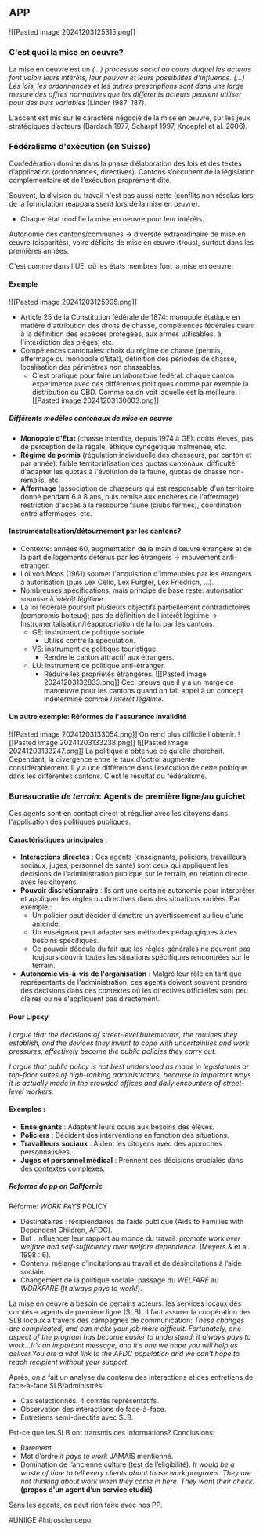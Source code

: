 ## APP
![[Pasted image 20241203125315.png]]
### C'est quoi la mise en oeuvre?
La mise en oeuvre est un *(…) processus social au cours duquel les acteurs font valoir leurs intérêts, leur pouvoir et leurs possibilités d'influence. (...) Les lois, les ordonnances et les autres prescriptions sont dans une large mesure des offres normatives que les différents acteurs peuvent utiliser pour des buts variables* (Linder 1987: 187).

L'accent est mis sur le caractère négocié de la mise en œuvre, sur les jeux stratégiques d’acteurs (Bardach 1977, Scharpf 1997, Knoepfel et al. 2006).
### Fédéralisme d'exécution (en Suisse)
Confédération domine dans la phase d’élaboration des lois et des textes d’application (ordonnances, directives). Cantons s’occupent de la législation complémentaire et de l’exécution proprement dite.

Souvent, la division du travail n'est pas aussi nette (conflits non résolus lors de la formulation réapparaissent lors de la mise en œuvre).
- Chaque état modifie la mise en oeuvre pour leur intérêts.

Autonomie des cantons/communes → diversité extraordinaire de mise en œuvre (disparités), voire déficits de mise en œuvre (trous), surtout dans les premières années.

C'est comme dans l'UE, où les états membres font la mise en oeuvre.
#### Exemple
![[Pasted image 20241203125905.png]]
- Article 25 de la Constitution fédérale de 1874: monopole étatique en matière d'attribution des droits de chasse, compétences fédérales quant à la définition des espèces protégées, aux armes utilisables, à l'interdiction des pièges, etc.
- Compétences cantonales: choix du régime de chasse (permis, affermage ou monopole d'Etat), définition des périodes de chasse, localisation des périmètres non chassables.
	- C'est pratique pour faire un laboratoire fédéral: chaque canton experimente avec des différentes politiques comme par exemple la distribution du CBD. Comme ça on voit laquelle est la meilleure.
![[Pasted image 20241203130003.png]]
##### Différents modèles cantonaux de mise en oeuvre
- **Monopole d'Etat** (chasse interdite, depuis 1974 à GE): coûts élevés, pas de perception de la régale, éthique cynégétique malmenée, etc.
- **Régime de permis** (régulation individuelle des chasseurs, par canton et par année): faible territorialisation des quotas cantonaux, difficulté d'adapter les quotas à l'évolution de la faune, quotas de chasse non-remplis, etc.
- **Affermage** (association de chasseurs qui est responsable d'un territoire donné pendant 6 à 8 ans, puis remise aux enchères de l'affermage): restriction d'accès à la ressource faune (clubs fermés), coordination entre affermages, etc.
#### Instrumentalisation/détournement par les cantons?
- Contexte: années 60, augmentation de la main d'œuvre étrangère et de la part de logements détenus par les étrangers → mouvement anti-étranger.
- Loi von Moos (1961) soumet l'acquisition d'immeubles par les étrangers à autorisation (puis Lex Celio, Lex Furgler, Lex Friedrich, …).
- Nombreuses spécifications, mais principe de base reste: autorisation soumise à *intérêt légitime*.
- La loi fédérale poursuit plusieurs objectifs partiellement contradictoires (compromis boiteux); pas de définition de l'intérêt légitime → Instrumentalisation/réappropriation de la loi par les cantons.
	- GE: instrument de politique sociale.
		- Utilisé contre la spéculation.
	- VS: instrument de politique touristique.
		- Rendre le canton attractif aux étrangers.
	- LU: instrument de politique anti-étranger.
		- Réduire les propriétés étrangères.
![[Pasted image 20241203132833.png]]
Ceci preuve que il y a un marge de manœuvre pour les cantons quand on fait appel à un concept indéterminé comme *l'intérêt légitime*.
#### Un autre exemple: Réformes de l'assurance invalidité
![[Pasted image 20241203133054.png]]
On rend plus difficile l'obtenir.
![[Pasted image 20241203133238.png]]
![[Pasted image 20241203133247.png]]
La politique a obtenue ce qu'elle cherchait. Cependant, la divergence entre le taux d'octroi augmente considérablement. Il y a une différence dans l’exécution de cette politique dans les différentes cantons. C'est le résultat du fédéralisme.
### Bureaucratie *de terrain*: Agents de première ligne/au guichet
Ces agents sont en contact direct et régulier avec les citoyens dans l'application des politiques publiques.
#### Caractéristiques principales :
- **Interactions directes** : Ces agents (enseignants, policiers, travailleurs sociaux, juges, personnel de santé) sont ceux qui appliquent les décisions de l'administration publique sur le terrain, en relation directe avec les citoyens.
- **Pouvoir discrétionnaire** : Ils ont une certaine autonomie pour interpréter et appliquer les règles ou directives dans des situations variées. Par exemple :
    - Un policier peut décider d'émettre un avertissement au lieu d'une amende.
    - Un enseignant peut adapter ses méthodes pédagogiques à des besoins spécifiques.
    - Ce pouvoir découle du fait que les règles générales ne peuvent pas toujours couvrir toutes les situations spécifiques rencontrées sur le terrain.
- **Autonomie vis-à-vis de l'organisation** : Malgré leur rôle en tant que représentants de l'administration, ces agents doivent souvent prendre des décisions dans des contextes où les directives officielles sont peu claires ou ne s'appliquent pas directement.
#### Pour Lipsky
*I argue that the decisions of street-level bureaucrats, the routines they establish, and the devices they invent to cope with uncertainties and work pressures, effectively become the public policies they carry out.*

*I argue that public policy is not best understood as made in legislatures or top-floor suites of high-ranking administrators, because in important ways it is actually made in the crowded offices and daily encounters of street-level workers.*
#### Exemples :
- **Enseignants** : Adaptent leurs cours aux besoins des élèves.
- **Policiers** : Décident des interventions en fonction des situations.
- **Travailleurs sociaux** : Aident les citoyens avec des approches personnalisées.
- **Juges et personnel médical** : Prennent des décisions cruciales dans des contextes complexes.
##### Réforme de pp en Californie
Réforme: *WORK PAYS* POLICY
- Destinataires : récipiendaires de l’aide publique (Aids to Families with Dependent Children, AFDC).
- But : influencer leur rapport au monde du travail: *promote work over welfare and self-sufficiency over welfare dependence.* (Meyers & et al. 1998 : 6).
- Contenu: mélange d’incitations au travail et de désincitations à l’aide sociale.
- Changement de la politique sociale: passage du *WELFARE* au *WORKFARE* (*It always pays to work!*).

La mise en oeuvre a besoin de certains acteurs: les services locaux des comtés-> agents de première ligne (SLB). Il faut assurer la coopération des SLB locaux à travers des campagnes de communication:
	*These changes are complicated, and can make your job more difficult. Fortunately, one aspect of the program has become easier to understand: it always pays to work…It’s an important message, and it’s one we hope you will help us deliver.You are a vital link to the AFDC population and we can’t hope to reach recipient without your support.*

Après, on a fait un analyse du contenu des interactions et des entretiens de face-à-face SLB/administrés:
- Cas sélectionnés: 4 comtés représentatifs.
- Observation des interactions de face-à-face.
- Entretiens semi-directifs avec SLB.

Est-ce que les SLB ont transmis ces informations? Conclusions:
- Rarement.
- Mot d’ordre *it pays to work* JAMAIS mentionné.
- Domination de l’ancienne culture (test de l’éligibilité).
*It would be a waste of time to tell every clients about those work programs. They are not thinking about work when they come in here. They want their check.*
**(propos d'un agent d’un service étudié)**

Sans les agents, on peut rien faire avec nos PP.

#UNIIGE #Introsciencepo 